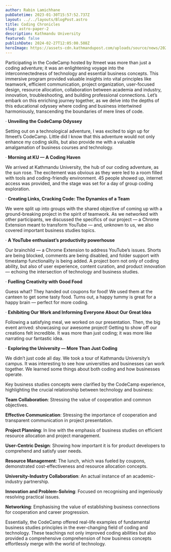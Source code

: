 ```yaml
---
author: Rabin Lamichhane
pubDatetime: 2023-01-30T15:57:52.737Z
layout: ../../layouts/BlogPost.astro
title: Coding Chronicles
slug: astro-paper-2
description: Kathmandu University
featured: false
publishDate: 2024-02-27T12:05:00.508Z
heroImage: https://assets-cdn.kathmandupost.com/uploads/source/news/2020/miscellaneous/MAIN%20photo%20Kathmandu%20University%20(5).JPG
---
```

<!--StartFragment-->

Participating in the CodeCamp hosted by Itmeet was more than just a coding adventure; it was an enlightening voyage into the interconnectedness of technology and essential business concepts. This immersive program provided valuable insights into vital principles like teamwork, efficient communication, project organization, user-focused design, resource allocation, collaboration between academia and industry, innovation, troubleshooting, and building professional connections. Let’s embark on this enriching journey together, as we delve into the depths of this educational odyssey where coding and business intertwined harmoniously, transcending the boundaries of mere lines of code.

· **Unveiling the CodeCamp Odyssey**

Setting out on a technological adventure, I was excited to sign up for Itmeet’s CodeCamp. Little did I know that this adventure would not only enhance my coding skills, but also provide me with a valuable amalgamation of business courses and technology.

· **Morning at KU — A Coding Haven**

We arrived at Kathmandu University, the hub of our coding adventure, as the sun rose. The excitement was obvious as they were led to a room filled with tools and coding-friendly environment. 45 people showed up, internet access was provided, and the stage was set for a day of group coding exploration.

· **Creating Links, Cracking Code: The Dynamics of a Team**

We were split up into groups with the shared objective of coming up with a ground-breaking project in the spirit of teamwork. As we networked with other participants, we discussed the specifics of our project — a Chrome Extension meant to transform YouTube — and, unknown to us, we also covered important business studies topics.

· **A YouTube enthusiast’s productivity powerhouse**

Our brainchild — a Chrome Extension to address YouTube’s issues. Shorts are being blocked, comments are being disabled, and folder support with timestamp functionality is being added. A project born not only of coding ability, but also of user experience, content curation, and product innovation — echoing the intersection of technology and business studies.

· **Fuelling Creativity with Good Food**

Guess what? They handed out coupons for food! We used them at the canteen to get some tasty food. Turns out, a happy tummy is great for a happy brain — perfect for more coding.

· **Exhibiting Our Work and Informing Everyone About Our Great Idea**

Following a satisfying meal, we worked on our presentation. Then, the big event arrived: showcasing our awesome project! Getting to show off our creations felt incredible. It was more than just coding; it was more like narrating our fantastic idea.

· **Exploring the University — More Than Just Coding**

We didn’t just code all day. We took a tour of Kathmandu University’s campus. It was interesting to see how universities and businesses can work together. We learned some things about both coding and how businesses operate.

Key business studies concepts were clarified by the CodeCamp experience, highlighting the crucial relationship between technology and business:

**Team Collaboration**: Stressing the value of cooperation and common objectives.

**Effective Communication**: Stressing the importance of cooperation and transparent communication in project presentation.

**Project Planning**: In line with the emphasis of business studies on efficient resource allocation and project management.

**User-Centric Design**: Showing how important it is for product developers to comprehend and satisfy user needs.

**Resource Management**: The lunch, which was fueled by coupons, demonstrated cost-effectiveness and resource allocation concepts.

**University-Industry Collaboration**: An actual instance of an academic-industry partnership.

**Innovation and Problem-Solving**: Focused on recognising and ingeniously resolving practical issues.

**Networking**: Emphasising the value of establishing business connections for cooperation and career progression.

Essentially, the CodeCamp offered real-life examples of fundamental business studies principles in the ever-changing field of coding and technology. These teachings not only improved coding abilities but also provided a comprehensive comprehension of how business concepts effortlessly merge with the world of technology.

<!--EndFragment-->